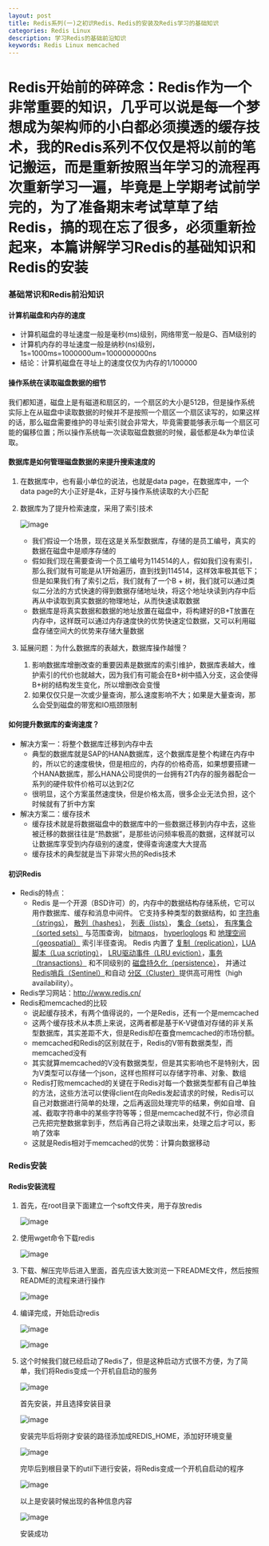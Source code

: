 ```yaml
---
layout: post
title: Redis系列(一)之初识Redis、Redis的安装及Redis学习的基础知识
categories: Redis Linux
description: 学习Redis的基础前沿知识
keywords: Redis Linux memcached
---
```


Redis开始前的碎碎念：Redis作为一个非常重要的知识，几乎可以说是每一个梦想成为架构师的小白都必须摸透的缓存技术，我的Redis系列不仅仅是将以前的笔记搬运，而是重新按照当年学习的流程再次重新学习一遍，毕竟是上学期考试前学完的，为了准备期末考试草草了结Redis，搞的现在忘了很多，必须重新捡起来，本篇讲解学习Redis的基础知识和Redis的安装
======

### 基础常识和Redis前沿知识

#### 计算机磁盘和内存的速度

- 计算机磁盘的寻址速度一般是毫秒(ms)级别，网络带宽一般是G、百M级别的
- 计算机内存的寻址速度一般是纳秒(ns)级别，1s=1000ms=1000000um=1000000000ns
- 结论：计算机磁盘在寻址上的速度仅仅为内存的1/100000

#### 操作系统在读取磁盘数据的细节

我们都知道，磁盘上是有磁道和扇区的，一个扇区的大小是512B，但是操作系统实际上在从磁盘中读取数据的时候并不是按照一个扇区一个扇区读写的，如果这样的话，那么磁盘需要维护的寻址索引就会非常大，毕竟需要能够表示每一个扇区可能的偏移位置；所以操作系统每一次读取磁盘数据的时候，最低都是4k为单位读取。

#### 数据库是如何管理磁盘数据的来提升搜索速度的

1. 在数据库中，也有最小单位的说法，也就是data page，在数据库中，一个data page的大小正好是4k，正好与操作系统读取的大小匹配

2. 数据库为了提升检索速度，采用了索引技术

   ![image](\images\posts\Redis\2021-1-22-Redis系列一之初识Redis-1.jpg)

   - 我们假设一个场景，现在这是关系型数据库，存储的是员工编号，真实的数据在磁盘中是顺序存储的
   - 假如我们现在需要查询一个员工编号为114514的人，假如我们没有索引，那么我们就有可能是从1开始遍历，直到找到114514，这样效率极其低下；但是如果我们有了索引之后，我们就有了一个B + 树，我们就可以通过类似二分法的方式快速的得到数据存储地址块，将这个地址块读到内存中后再从中读取到真实数据的物理地址，从而快速读取数据
   - 数据库是将真实数据和数据的地址放置在磁盘中，将构建好的B+T放置在内存中，这样既可以通过内存速度快的优势快速定位数据，又可以利用磁盘存储空间大的优势来存储大量数据

3. 延展问题：为什么数据库的表越大，数据库操作越慢？

   1. 影响数据库增删改查的重要因素是数据库的索引维护，数据库表越大，维护索引的代价也就越大，因为我们有可能会在B+树中插入分支，这会使得B+树的结构发生变化，所以增删改会变慢
   2. 如果仅仅只是一次或少量查询，那么速度影响不大；如果是大量查询，那么会受到磁盘的带宽和IO瓶颈限制

#### 如何提升数据库的查询速度？

- 解决方案一：将整个数据库迁移到内存中去
  - 典型的数据库就是SAP的HANA数据库，这个数据库是整个构建在内存中的，所以它的速度极快，但是相应的，内存的价格奇高，如果想要搭建一个HANA数据库，那么HANA公司提供的一台拥有2T内存的服务器配合一系列的硬件软件价格可以达到2亿
  - 很明显，这个方案虽然速度快，但是价格太高，很多企业无法负担，这个时候就有了折中方案
- 解决方案二：缓存技术
  - 缓存技术就是将数据磁盘中的数据库中的一些数据迁移到内存中去，这些被迁移的数据往往是“热数据”，是那些访问频率极高的数据，这样就可以让数据库享受到内存级别的速度，使得查询速度大大提高
  - 缓存技术的典型就是当下非常火热的Redis技术

#### 初识Redis

- Redis的特点：
  - Redis 是一个开源（BSD许可）的，内存中的数据结构存储系统，它可以用作数据库、缓存和消息中间件。 它支持多种类型的数据结构，如 [字符串（strings）](http://www.redis.cn/topics/data-types-intro.html#strings)， [散列（hashes）](http://www.redis.cn/topics/data-types-intro.html#hashes)， [列表（lists）](http://www.redis.cn/topics/data-types-intro.html#lists)， [集合（sets）](http://www.redis.cn/topics/data-types-intro.html#sets)， [有序集合（sorted sets）](http://www.redis.cn/topics/data-types-intro.html#sorted-sets) 与范围查询， [bitmaps](http://www.redis.cn/topics/data-types-intro.html#bitmaps)， [hyperloglogs](http://www.redis.cn/topics/data-types-intro.html#hyperloglogs) 和 [地理空间（geospatial）](http://www.redis.cn/commands/geoadd.html) 索引半径查询。 Redis 内置了 [复制（replication）](http://www.redis.cn/topics/replication.html)，[LUA脚本（Lua scripting）](http://www.redis.cn/commands/eval.html)， [LRU驱动事件（LRU eviction）](http://www.redis.cn/topics/lru-cache.html)，[事务（transactions）](http://www.redis.cn/topics/transactions.html) 和不同级别的 [磁盘持久化（persistence）](http://www.redis.cn/topics/persistence.html)， 并通过 [Redis哨兵（Sentinel）](http://www.redis.cn/topics/sentinel.html)和自动 [分区（Cluster）](http://www.redis.cn/topics/cluster-tutorial.html)提供高可用性（high availability）。
- Redis学习网站：http://www.redis.cn/
- Redis和memcached的比较
  - 说起缓存技术，有两个值得说的，一个是Redis，还有一个是memcached
  - 这两个缓存技术从本质上来说，这两者都是基于K-V键值对存储的非关系型数据库，其实差距不大，但是Redis却在蚕食memcached的市场份额。
  - memcached和Redis的区别就在于，Redis的V带有数据类型，而memcached没有
  - 其实就算memcached的V没有数据类型，但是其实影响也不是特别大，因为V类型可以存储一个json，这样也照样可以存储字符串、对象、数组
  - Redis打败memcached的关键在于Redis对每一个数据类型都有自己单独的方法，这些方法可以使得client在向Redis发起请求的时候，Redis可以自己对数据进行简单的处理，之后再返回处理完毕的结果，例如自增、自减、截取字符串中的某些字符等等；但是memcached就不行，你必须自己先把完整数据拿到手，然后再自己将之读取出来，处理之后才可以，影响了效率
  - 这就是Redis相对于memcached的优势：计算向数据移动

### Redis安装

#### Redis安装流程

1. 首先，在root目录下面建立一个soft文件夹，用于存放redis

   ![image](\images\posts\Redis\2021-1-22-Redis系列一之初识Redis-2.jpg)

2. 使用wget命令下载redis

   ![image](\images\posts\Redis\2021-1-22-Redis系列一之初识Redis-3.jpg)

3. 下载、解压完毕后进入里面，首先应该大致浏览一下README文件，然后按照README的流程来进行操作

   ![image](\images\posts\Redis\2021-1-22-Redis系列一之初识Redis-4.jpg)

4. 编译完成，开始启动redis

   ![image](\images\posts\Redis\2021-1-22-Redis系列一之初识Redis-5.jpg)

   ![image](\images\posts\Redis\2021-1-22-Redis系列一之初识Redis-6.jpg)

5. 这个时候我们就已经启动了Redis了，但是这种启动方式很不方便，为了简单，我们将Redis变成一个开机自启动的服务

   ![image](\images\posts\Redis\2021-1-22-Redis系列一之初识Redis-9.jpg)

   首先安装，并且选择安装目录

   ![image](\images\posts\Redis\2021-1-22-Redis系列一之初识Redis-8.jpg)

   安装完毕后将刚才安装的路径添加成REDIS_HOME，添加好环境变量

   ![image](\images\posts\Redis\2021-1-22-Redis系列一之初识Redis-7.jpg)

   完毕后到根目录下的util下进行安装，将Redis变成一个开机自启动的程序

   ![image](\images\posts\Redis\2021-1-22-Redis系列一之初识Redis-10.jpg)

   以上是安装时候出现的各种信息内容

   ![image](\images\posts\Redis\2021-1-22-Redis系列一之初识Redis-11.jpg)

   安装成功
